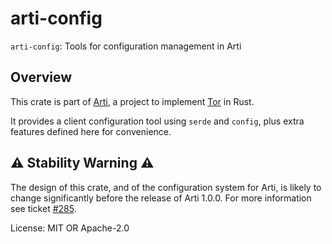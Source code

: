 # arti-config

`arti-config`: Tools for configuration management in Arti

## Overview

This crate is part of
[Arti](https://gitlab.torproject.org/tpo/core/arti/), a project to
implement [Tor](https://www.torproject.org/) in Rust.

It provides a client configuration tool using `serde` and `config`,
plus extra features defined here for convenience.

## ⚠ Stability Warning ⚠

The design of this crate, and of the configuration system for
Arti, is likely to change significantly before the release of Arti
1.0.0.  For more information see ticket [#285].

[#285]: https://gitlab.torproject.org/tpo/core/arti/-/issues/285

License: MIT OR Apache-2.0
